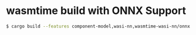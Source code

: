 # wasmtime build with ONNX Support
```sh
$ cargo build --features component-model,wasi-nn,wasmtime-wasi-nn/onnx
```